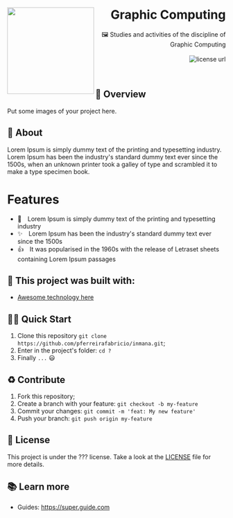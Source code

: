 <h1 align="right">
  <img src="https://www.seekpng.com/png/full/231-2315426_stationery-vector-with-computer-vector-graphics.png" width="200px" align="left" />
  Graphic Computing
</h1>

<p align="right">
🖼️ Studies and activities of the discipline of Graphic Computing
  <br><br>
  <!-- License -->
  <a>
    <img alt="license url" src="https://img.shields.io/badge/license%20-MIT-1C1E26?style=for-the-badge&labelColor=1C1E26&color=61ffca">
  </a>
</p>
<br>

## :eyes: Overview
Put some images of your project here.

## :open_book: About 
Lorem Ipsum is simply dummy text of the printing and typesetting industry. Lorem Ipsum has been the industry's standard dummy text ever since the 1500s, when an unknown printer took a galley of type and scrambled it to make a type specimen book.

# Features
- 🤠 Lorem Ipsum is simply dummy text of the printing and typesetting industry
- ✨ Lorem Ipsum has been the industry's standard dummy text ever since the 1500s
- 👍 It was popularised in the 1960s with the release of Letraset sheets containing Lorem Ipsum passages

## :bricks: This project was built with: 
- [Awesome technology here](http://link.here.com)

## 🏄‍♂️ Quick Start
 1. Clone this repository `git clone https://github.com/pferreirafabricio/inmana.git`;
 2. Enter in the project's folder: `cd ?`
 3. Finally `...` 😃
 
## :recycle: Contribute
 1. Fork this repository;
 2. Create a branch with your feature: ```git checkout -b my-feature```
 3. Commit your changes: ```git commit -m 'feat: My new feature'```
 4. Push your branch: ```git push origin my-feature```


## :page_with_curl:	License
This project is under the ??? license. Take a look at the [LICENSE](LICENSE.md) file for more details.

## 📚 Learn more

  * Guides: https://super.guide.com
